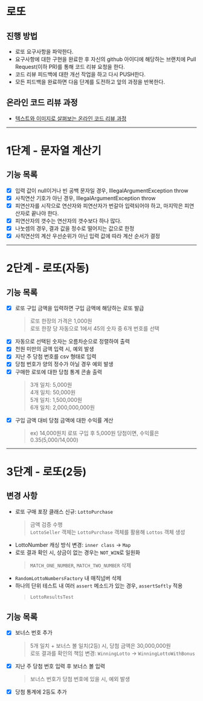 # 로또
## 진행 방법
* 로또 요구사항을 파악한다.
* 요구사항에 대한 구현을 완료한 후 자신의 github 아이디에 해당하는 브랜치에 Pull Request(이하 PR)를 통해 코드 리뷰 요청을 한다.
* 코드 리뷰 피드백에 대한 개선 작업을 하고 다시 PUSH한다.
* 모든 피드백을 완료하면 다음 단계를 도전하고 앞의 과정을 반복한다.

## 온라인 코드 리뷰 과정
* [텍스트와 이미지로 살펴보는 온라인 코드 리뷰 과정](https://github.com/next-step/nextstep-docs/tree/master/codereview)

---

# 1단계 - 문자열 계산기
## 기능 목록
- [x] 입력 값이 null이거나 빈 공백 문자일 경우, IllegalArgumentException throw
- [x] 사칙연산 기호가 아닌 경우, IllegalArgumentException throw
- [x] 피연산자를 시작으로 연산자와 피연산자가 번갈아 입력되어야 하고, 마지막은 피연산자로 끝나야 한다.
- [x] 피연산자의 갯수는 연산자의 갯수보다 하나 많다.
- [x] 나눗셈의 경우, 결과 값을 정수로 떨어지는 값으로 한정
- [x] 사칙연산의 계산 우선순위가 아닌 입력 값에 따라 계산 순서가 결정

--- 

# 2단계 - 로또(자동)
## 기능 목록
- [x] 로또 구입 금액을 입력하면 구입 금액에 해당하는 로또 발급
  > 로또 한장의 가격은 1,000원  
  > 로또 한장 당 자동으로 1에서 45의 숫자 중 6개 번호를 선택
- [x] 자동으로 선택된 숫자는 오름차순으로 정렬하여 출력
- [x] 천원 미만의 금액 입력 시, 예외 발생
- [x] 지난 주 당첨 번호를 csv 형태로 입력
- [x] 당첨 번호가 양의 정수가 아닐 경우 예외 발생 
- [x] 구매한 로또에 대한 당첨 통계 콘솔 출력
  > 3개 일치: 5,000원  
  > 4개 일치: 50,000원  
  > 5개 일치: 1,500,000원  
  > 6개 일치: 2,000,000,000원
- [x] 구입 금액 대비 당첨 금액에 대한 수익률 계산
  > ex) 14,000원치 로또 구입 후 5,000원 당첨이면, 수익률은 0.35(5,000/14,000)

---

# 3단계 - 로또(2등)
## 변경 사항
- 로또 구매 포장 클래스 신규: `LottoPurchase`
  > 금액 검증 수행  
  > `LottoSeller` 객체는 `LottoPurchase` 객체를 활용해 `Lottos` 객체 생성
- LottoNumber 캐싱 방식 변경: `inner class` → `Map`
- 로또 결과 확인 시, 상금이 없는 경우는 `NOT_WIN`로 일원화
  > `MATCH_ONE_NUMBER`, `MATCH_TWO_NUMBER` 삭제
- `RandomLottoNumbersFactory` 내 매직넘버 삭제
- 하나의 단위 테스트 내 여러 `assert` 메소드가 있는 경우, `assertSoftly` 적용
  > `LottoResultsTest`

## 기능 목록
- [x] 보너스 번호 추가
  > 5개 일치 + 보너스 볼 일치(2등) 시, 당첨 금액은 30,000,000원  
  > 로또 결과를 확인의 책임 변경: `WinningLotto` → `WinningLottoWithBonus`
- [x] 지난 주 당첨 번호 입력 후 보너스 볼 입력
  > 보너스 번호가 당첨 번호에 있을 시, 예외 발생
- [x] 당첨 통계에 2등도 추가